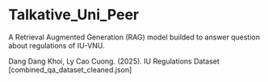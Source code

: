 # Talkative_Uni_Peer
A Retrieval Augmented Generation (RAG) model builded to answer question about regulations of IU-VNU.

Dang Dang Khoi, Ly Cao Cuong. (2025). IU Regulations Dataset [combined_qa_dataset_cleaned.json]
